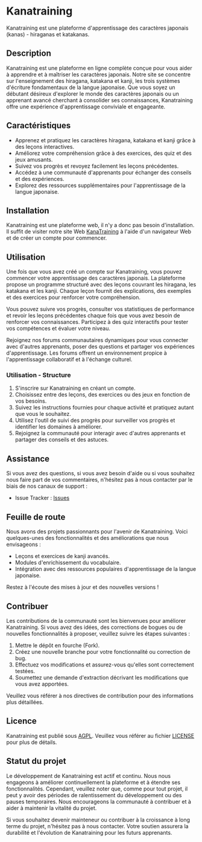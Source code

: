 # Kanatraining

Kanatraining est une plateforme d'apprentissage des caractères japonais (kanas) - hiraganas et katakanas.

## Description

Kanatraining est une plateforme en ligne complète conçue pour vous aider à apprendre et à maîtriser les caractères japonais. Notre site se concentre sur l'enseignement des hiragana, katakana et kanji, les trois systèmes d'écriture fondamentaux de la langue japonaise. Que vous soyez un débutant désireux d'explorer le monde des caractères japonais ou un apprenant avancé cherchant à consolider ses connaissances, Kanatraining offre une expérience d'apprentissage conviviale et engageante.

## Caractéristiques

- Apprenez et pratiquez les caractères hiragana, katakana et kanji grâce à des leçons interactives.
- Améliorez votre compréhension grâce à des exercices, des quiz et des jeux amusants.
- Suivez vos progrès et revoyez facilement les leçons précédentes.
- Accédez à une communauté d'apprenants pour échanger des conseils et des expériences.
- Explorez des ressources supplémentaires pour l'apprentissage de la langue japonaise.

## Installation

Kanatraining est une plateforme web, il n'y a donc pas besoin d'installation. Il suffit de visiter notre site Web [KanaTraining](https://www.kana.audricrosier.be) à l'aide d'un navigateur Web et de créer un compte pour commencer.

## Utilisation

Une fois que vous avez créé un compte sur Kanatraining, vous pouvez commencer votre apprentissage des caractères japonais. La plateforme propose un programme structuré avec des leçons couvrant les hiragana, les katakana et les kanji. Chaque leçon fournit des explications, des exemples et des exercices pour renforcer votre compréhension.

Vous pouvez suivre vos progrès, consulter vos statistiques de performance et revoir les leçons précédentes chaque fois que vous avez besoin de renforcer vos connaissances. Participez à des quiz interactifs pour tester vos compétences et évaluer votre niveau.

Rejoignez nos forums communautaires dynamiques pour vous connecter avec d'autres apprenants, poser des questions et partager vos expériences d'apprentissage. Les forums offrent un environnement propice à l'apprentissage collaboratif et à l'échange culturel.

### Utilisation - Structure

1. S'inscrire sur Kanatraining en créant un compte.
2. Choisissez entre des leçons, des exercices ou des jeux en fonction de vos besoins.
3. Suivez les instructions fournies pour chaque activité et pratiquez autant que vous le souhaitez.
4. Utilisez l'outil de suivi des progrès pour surveiller vos progrès et identifier les domaines à améliorer.
5. Rejoignez la communauté pour interagir avec d'autres apprenants et partager des conseils et des astuces.

## Assistance

Si vous avez des questions, si vous avez besoin d'aide ou si vous souhaitez nous faire part de vos commentaires, n'hésitez pas à nous contacter par le biais de nos canaux de support :

- Issue Tracker : [Issues](https://github.com/AudricSan/KanaTraining/issues)

## Feuille de route

Nous avons des projets passionnants pour l'avenir de Kanatraining. Voici quelques-unes des fonctionnalités et des améliorations que nous envisageons :

- Leçons et exercices de kanji avancés.
- Modules d'enrichissement du vocabulaire.
- Intégration avec des ressources populaires d'apprentissage de la langue japonaise.

Restez à l'écoute des mises à jour et des nouvelles versions !

## Contribuer

Les contributions de la communauté sont les bienvenues pour améliorer Kanatraining. Si vous avez des idées, des corrections de bogues ou de nouvelles fonctionnalités à proposer, veuillez suivre les étapes suivantes :

1. Mettre le dépôt en fourche (Fork).
2. Créez une nouvelle branche pour votre fonctionnalité ou correction de bug.
3. Effectuez vos modifications et assurez-vous qu'elles sont correctement testées.
4. Soumettez une demande d'extraction décrivant les modifications que vous avez apportées.

Veuillez vous référer à nos directives de contribution pour des informations plus détaillées.

<!-- ## Auteurs et remerciements -->

## Licence

Kanatraining est publié sous [AGPL](https://www.gnu.org/licenses). Veuillez vous référer au fichier [LICENSE](/LICENSE) pour plus de détails.

## Statut du projet

Le développement de Kanatraining est actif et continu. Nous nous engageons à améliorer continuellement la plateforme et à étendre ses fonctionnalités. Cependant, veuillez noter que, comme pour tout projet, il peut y avoir des périodes de ralentissement du développement ou des pauses temporaires. Nous encourageons la communauté à contribuer et à aider à maintenir la vitalité du projet.

Si vous souhaitez devenir mainteneur ou contribuer à la croissance à long terme du projet, n'hésitez pas à nous contacter. Votre soutien assurera la durabilité et l'évolution de Kanatraining pour les futurs apprenants.